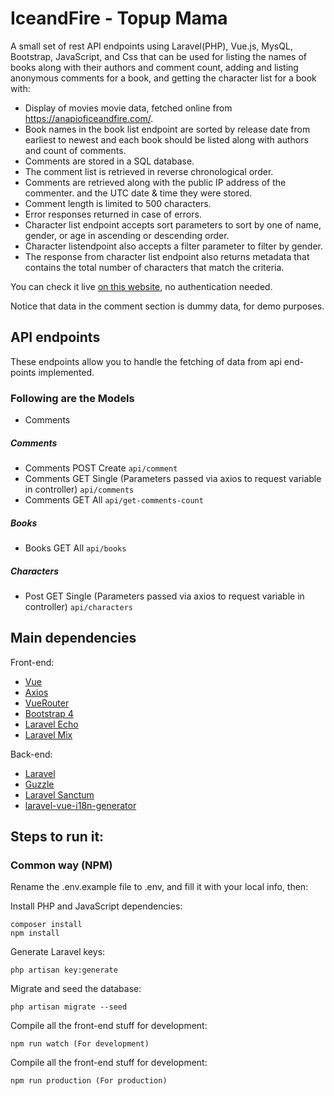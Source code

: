 # IceandFire - Topup Mama

A small set of rest API endpoints using Laravel(PHP), Vue.js, MysQL, Bootstrap, JavaScript, and Css that can be used for listing the names of books along with their authors and comment count, adding and listing anonymous comments for a book, and getting the character list for a book with:

* Display of movies movie data, fetched online from https://anapioficeandfire.com/.
* Book names in the book list endpoint are sorted by release date from earliest to newest 
and each book should be listed along with authors and count of comments.
* Comments are stored in a SQL database.
* The comment list is retrieved in reverse chronological order.
* Comments are retrieved along with the public IP address of the commenter.
and the UTC date & time they were stored.
* Comment length is limited to 500 characters.
* Error responses returned in case of errors.
* Character list endpoint accepts sort parameters to sort by one of name, gender, or age in ascending or descending order.
* Character listendpoint also accepts a filter parameter to filter by gender.
* The response from character list endpoint also returns metadata that contains the total number of
 characters that match the criteria.

You can check it live [on this website](https://iceandfire-topupmama.herokuapp.com/), no authentication needed.

Notice that data in the comment section is dummy data, for demo purposes.

## API endpoints

These endpoints allow you to handle the fetching of data from api end-points implemented.


### Following are the Models
* Comments

##### Comments
* Comments POST Create `api/comment`
* Comments GET Single (Parameters passed via axios to request variable in controller) `api/comments`
* Comments GET All `api/get-comments-count`

##### Books
* Books GET All `api/books`

##### Characters
* Post GET Single (Parameters passed via axios to request variable in controller) `api/characters`


## Main dependencies

Front-end:
* [Vue](https://github.com/vuejs/vue)
* [Axios](https://axios-http.com/docs/intro)
* [VueRouter](https://github.com/vuejs/vue-router)
* [Bootstrap 4](https://github.com/twbs/bootstrap)
* [Laravel Echo](https://github.com/laravel/echo)
* [Laravel Mix](https://github.com/JeffreyWay/laravel-mix)

Back-end:
* [Laravel](https://github.com/laravel/laravel)
* [Guzzle](https://docs.guzzlephp.org/en/stable/)
* [Laravel Sanctum](https://github.com/laravel/sanctum)
* [laravel-vue-i18n-generator](https://github.com/alefesouza/laravel-vue-i18n-generator)


## Steps to run it:

### Common way (NPM)

Rename the .env.example file to .env, and fill it with your local info, then:

Install PHP and JavaScript dependencies:

    composer install
    npm install

Generate Laravel keys:

    php artisan key:generate

Migrate and seed the database:

    php artisan migrate --seed

Compile all the front-end stuff for development:

    npm run watch (For development)

Compile all the front-end stuff for development:

    npm run production (For production)